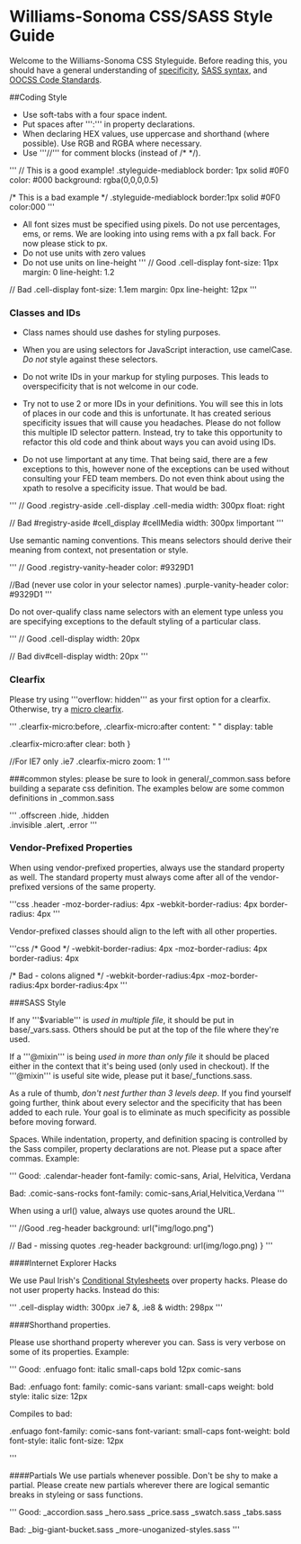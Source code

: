 # Williams-Sonoma CSS/SASS Style Guide 

Welcome to the Williams-Sonoma CSS Styleguide. Before reading this, you should have a general understanding of [specificity](http://css-tricks.com/specifics-on-css-specificity/), [SASS syntax](http://sass-lang.com/docs/yardoc/file.INDENTED_SYNTAX.html), and [OOCSS Code Standards](https://github.com/stubbornella/oocss-code-standards).

##Coding Style

* Use soft-tabs with a four space indent.
* Put spaces after ''':''' in property declarations.
* When declaring HEX values, use uppercase and shorthand (where possible).  Use RGB and RGBA where necessary.
* Use '''//''' for comment blocks (instead of /* */).

'''
// This is a good example!
.styleguide-mediablock 
    border: 1px solid #0F0
    color: #000
    background: rgba(0,0,0,0.5)

 /* This is a bad example */
 .styleguide-mediablock
    border:1px solid #0F0
    color:000
'''

* All font sizes must be specified using pixels. Do not use percentages, ems, or rems. We are looking into using rems with a px fall back. For now please stick to px.
* Do not use units with zero values
* Do not use units on line-height 
'''
// Good
.cell-display
    font-size: 11px
    margin: 0
    line-height: 1.2

// Bad
.cell-display
    font-size: 1.1em
    margin: 0px
    line-height: 12px
'''

### Classes and IDs

* Class names should use dashes for styling purposes. 

* When you are using selectors for JavaScript interaction, use camelCase. *Do not* style against these selectors.

* Do not write IDs in your markup for styling purposes. This leads to overspecificity that is not welcome in our code.

* Try not to use 2 or more IDs in your definitions. You will see this in lots of places in our code and this is unfortunate. It has created serious specificity issues that will cause you headaches. Please do not follow this multiple ID selector pattern. Instead, try to take this opportunity to refactor this old code and think about ways you can avoid using IDs.

* Do not use !important at any time. That being said, there are a few exceptions to this, however none of the exceptions can be used without consulting your FED team members. Do not even think about using the xpath to resolve a specificity issue. That would be bad.

'''
// Good
.registry-aside .cell-display .cell-media
    width: 300px
    float: right

// Bad
#registry-aside #cell_display #cellMedia
    width: 300px !important
'''

Use semantic naming conventions. This means selectors should derive their meaning from context, not presentation or style. 

'''
// Good
.registry-vanity-header
    color: #9329D1

//Bad (never use color in your selector names)
.purple-vanity-header
    color: #9329D1
'''

Do not over-qualify class name selectors with an element type unless you are specifying exceptions to the default styling of a particular class.

'''
// Good
.cell-display
    width: 20px

// Bad
div#cell-display
    width: 20px
'''
### Clearfix

Please try using '''overflow: hidden''' as your first option for a clearfix. Otherwise, try a [micro clearfix](http://nicolasgallagher.com/micro-clearfix-hack/).

'''
.clearfix-micro:before,
.clearfix-micro:after 
    content: " "
    display: table

.clearfix-micro:after
    clear: both
}

//For IE7 only
.ie7 .clearfix-micro
    zoom: 1
'''


###common styles:
please be sure to look in general/_common.sass before building a separate css definition. The examples below are some common definitions in _common.sass

'''
.offscreen 
.hide, .hidden  
.invisible 
.alert, .error
'''

### Vendor-Prefixed Properties

When using vendor-prefixed properties, always use the standard property as well. The standard property must always come after all of the vendor-prefixed versions of the same property.

'''css
.header
    -moz-border-radius: 4px
    -webkit-border-radius: 4px
    border-radius: 4px
'''

Vendor-prefixed classes should align to the left with all other properties.

'''css
/* Good */
-webkit-border-radius: 4px
-moz-border-radius: 4px
border-radius: 4px

/* Bad - colons aligned */
-webkit-border-radius:4px
   -moz-border-radius:4px
        border-radius:4px
'''


###SASS Style

If any '''$variable''' is *used in multiple file*, it should be put in base/_vars.sass. Others should be put at the top of the file where they're used.

If a '''@mixin''' is being *used in more than only file* it should be placed either in the context that it's being used (only used in checkout). If the '''@mixin''' is useful site wide, please put it base/_functions.sass. 

As a rule of thumb, *don't nest further than 3 levels deep*. If you find yourself going further, think about every selector and the specificity that has been added to each rule. Your goal is to eliminate as much specificity as possible before moving forward. 

Spaces. While indentation, property, and definition spacing is controlled by the Sass compiler, property declarations are not. Please put a space after commas. Example:

'''
Good:
.calendar-header
    font-family: comic-sans, Arial, Helvitica, Verdana

Bad:
.comic-sans-rocks
    font-family: comic-sans,Arial,Helvitica,Verdana
'''

When using a url() value, always use quotes around the URL. 

'''
//Good
.reg-header 
    background: url("img/logo.png")


// Bad - missing quotes
.reg-header
    background: url(img/logo.png)
}
'''

####Internet Explorer Hacks

We use Paul Irish's [Conditional Stylesheets](http://www.paulirish.com/2008/conditional-stylesheets-vs-css-hacks-answer-neither/) over property hacks. Please do not user property hacks. Instead do this:

'''
.cell-display
    width: 300px
    .ie7 &, .ie8 &
        width: 298px
'''

####Shorthand properties. 

Please use shorthand property wherever you can. Sass is very verbose on some of its properties. Example:

'''
Good:
.enfuago
    font: italic small-caps bold 12px comic-sans 

Bad:
.enfuago
    font:
        family: comic-sans
        variant: small-caps
        weight: bold
        style: italic
        size: 12px

Compiles to bad:

.enfuago
    font-family: comic-sans
    font-variant: small-caps
    font-weight: bold
    font-style: italic
    font-size: 12px

'''

####Partials
We use partials whenever possible. Don't be shy to make a partial. Please create new partials wherever there are logical semantic breaks in styleing or sass functions.

'''
Good:
_accordion.sass
_hero.sass
_price.sass
_swatch.sass
_tabs.sass

Bad:
_big-giant-bucket.sass
_more-unoganized-styles.sass
'''


